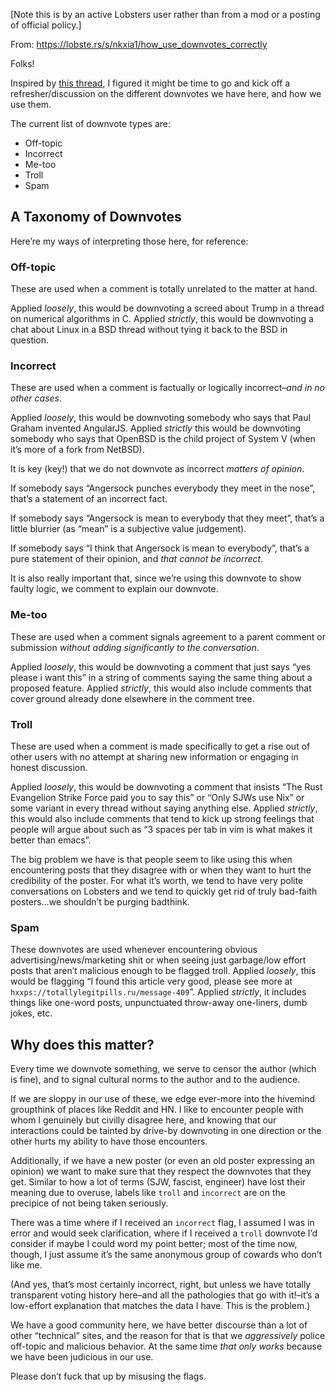 [Note this is by an active Lobsters user rather than from a mod or a posting of official policy.]

From: https://lobste.rs/s/nkxia1/how_use_downvotes_correctly

Folks!

Inspired by [this thread](https://lobste.rs/s/wei3a9/downvote_category_for_inappropriate), I figured it might be time to go and kick off a refresher/discussion on the different downvotes we have here, and how we use them.

The current list of downvote types are:

* Off-topic
* Incorrect
* Me-too
* Troll
* Spam

## A Taxonomy of Downvotes 

Here’re my ways of interpreting those here, for reference:

### Off-topic 

These are used when a comment is totally unrelated to the matter at hand.

Applied *loosely*, this would be downvoting a screed about Trump in a thread on numerical algorithms in C. Applied *strictly*, this would be downvoting a chat about Linux in a BSD thread without tying it back to the BSD in question.

### Incorrect 

These are used when a comment is factually or logically incorrect–*and in no other cases*.

Applied *loosely*, this would be downvoting somebody who says that Paul Graham invented AngularJS. Applied *strictly* this would be downvoting somebody who says that OpenBSD is the child project of System V (when it’s more of a fork from NetBSD).

It is key (key!) that we do not downvote as incorrect *matters of opinion*.

If somebody says “Angersock punches everybody they meet in the nose”, that’s a statement of an incorrect fact.

If somebody says “Angersock is mean to everybody that they meet”, that’s a little blurrier (as “mean” is a subjective value judgement).

If somebody says “I think that Angersock is mean to everybody”, that’s a pure statement of their opinion, and *that cannot be incorrect*.

It is also really important that, since we’re using this downvote to show faulty logic, we comment to explain our downvote.

### Me-too 

These are used when a comment signals agreement to a parent comment or submission *without adding significantly to the conversation*.

Applied *loosely*, this would be downvoting a comment that just says “yes please i want this” in a string of comments saying the same thing about a proposed feature. Applied *strictly*, this would also include comments that cover ground already done elsewhere in the comment tree.

### Troll 

These are used when a comment is made specifically to get a rise out of other users with no attempt at sharing new information or engaging in honest discussion.

Applied *loosely*, this would be downvoting a comment that insists “The Rust Evangelion Strike Force paid you to say this” or “Only SJWs use Nix” or some variant in every thread without saying anything else. Applied *strictly*, this would also include comments that tend to kick up strong feelings that people will argue about such as “3 spaces per tab in vim is what makes it better than emacs”.

The big problem we have is that people seem to like using this when encountering posts that they disagree with or when they want to hurt the credibility of the poster. For what it’s worth, we tend to have very polite conversations on Lobsters and we tend to quickly get rid of truly bad-faith posters…we shouldn’t be purging badthink.

### Spam 

These downvotes are used whenever encountering obvious advertising/news/marketing shit or when seeing just garbage/low effort posts that aren’t malicious enough to be flagged troll.
Applied *loosely*, this would be flagging “I found this article very good, please see more at `hxxps://totallylegitpills.ru/message-409`”. Applied *strictly*, it includes things like one-word posts, unpunctuated throw-away one-liners, dumb jokes, etc.

## Why does this matter? 

Every time we downvote something, we serve to censor the author (which is fine), and to signal cultural norms to the author and to the audience.

If we are sloppy in our use of these, we edge ever-more into the hivemind groupthink of places like Reddit and HN. I like to encounter people with whom I genuinely but civilly disagree here, and knowing that our interactions could be tainted by drive-by downvoting in one direction or the other hurts my ability to have those encounters.

Additionally, if we have a new poster (or even an old poster expressing an opinion) we want to make sure that they respect the downvotes that they get. Similar to how a lot of terms (SJW, fascist, engineer) have lost their meaning due to overuse, labels like `troll` and `incorrect` are on the precipice of not being taken seriously.

There was a time where if I received an `incorrect` flag, I assumed I was in error and would seek clarification, where if I received a `troll` downvote I’d consider if maybe I could word my point better; most of the time now, though, I just assume it’s the same anonymous group of cowards who don’t like me.

(And yes, that’s most certainly incorrect, right, but unless we have totally transparent voting history here–and all the pathologies that go with it!–it’s a low-effort explanation that matches the data I have. This is the problem.)

We have a good community here, we have better discourse than a lot of other “technical” sites, and the reason for that is that we *aggressively* police off-topic and malicious behavior. At the same time *that only works* because we have been judicious in our use.

Please don’t fuck that up by misusing the flags.